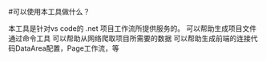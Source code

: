 ﻿#可以使用本工具做什么？

本工具是针对vs code的 .net 项目工作流所提供服务的。
可以帮助生成项目文件通过命令工具
可以帮助从网络爬取项目所需要的数据
可以帮助生成前端的连接代码DataArea配置，Page工作流，等